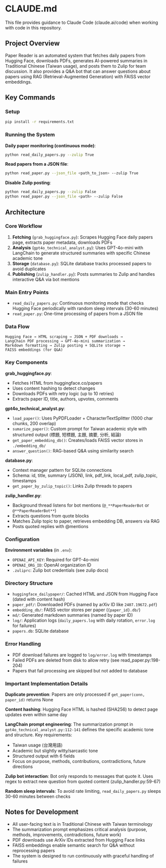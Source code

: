 # CLAUDE.md

This file provides guidance to Claude Code (claude.ai/code) when working with code in this repository.

## Project Overview

Paper Reader is an automated system that fetches daily papers from Hugging Face, downloads PDFs, generates AI-powered summaries in Traditional Chinese (Taiwan usage), and posts them to Zulip for team discussion. It also provides a Q&A bot that can answer questions about papers using RAG (Retrieval-Augmented Generation) with FAISS vector embeddings.

## Key Commands

### Setup
```bash
pip install -r requirements.txt
```

### Running the System

**Daily paper monitoring (continuous mode)**:
```bash
python read_daily_papers.py --zulip True
```

**Read papers from a JSON file**:
```bash
python read_paper.py --json_file <path_to_json> --zulip True
```

**Disable Zulip posting**:
```bash
python read_daily_papers.py --zulip False
python read_paper.py --json_file <path> --zulip False
```

## Architecture

### Core Workflow
1. **Fetching** (`grab_huggingface.py`): Scrapes Hugging Face daily papers page, extracts paper metadata, downloads PDFs
2. **Analysis** (`gpt4o_technical_analyst.py`): Uses GPT-4o-mini with LangChain to generate structured summaries with specific Chinese academic tone
3. **Storage** (`database.py`): SQLite database tracks processed papers to avoid duplicates
4. **Publishing** (`zulip_handler.py`): Posts summaries to Zulip and handles interactive Q&A via bot mentions

### Main Entry Points
- `read_daily_papers.py`: Continuous monitoring mode that checks Hugging Face periodically with random sleep intervals (30-60 minutes)
- `read_paper.py`: One-time processing of papers from a JSON file

### Data Flow
```
Hugging Face → HTML scraping → JSON + PDF downloads →
LangChain PDF processing → GPT-4o-mini summarization →
Markdown formatting → Zulip posting + SQLite storage →
FAISS embeddings (for Q&A)
```

### Key Components

**grab_huggingface.py**:
- Fetches HTML from huggingface.co/papers
- Uses content hashing to detect changes
- Downloads PDFs with retry logic (up to 10 retries)
- Extracts paper ID, title, authors, upvotes, comments

**gpt4o_technical_analyst.py**:
- `load_paper()`: Uses PyPDFLoader + CharacterTextSplitter (1000 char chunks, 200 overlap)
- `sumarize_paper()`: Custom prompt for Taiwan academic style with structured output (標題, 短標題, 主題, 摘要, 分析, 結論)
- `get_paper_embedding_db()`: Creates/loads FAISS vector stores in `./embedding_db/`
- `answer_question()`: RAG-based Q&A using similarity search

**database.py**:
- Context manager pattern for SQLite connections
- Schema: id, title, summary (JSON), link, pdf_link, local_pdf, zulip_topic, timestamps
- `get_paper_by_zulip_topic()`: Links Zulip threads to papers

**zulip_handler.py**:
- Background thread listens for bot mentions (`@_**PaperReaderBot` or `@**PaperReaderBot**`)
- Extracts questions from quote blocks
- Matches Zulip topic to paper, retrieves embedding DB, answers via RAG
- Posts quoted replies with @mentions

### Configuration

**Environment variables** (in `.env`):
- `OPENAI_API_KEY`: Required for GPT-4o-mini
- `OPENAI_ORG_ID`: OpenAI organization ID
- `.zuliprc`: Zulip bot credentials (see zulip docs)

### Directory Structure
- `huggingface_dailypaper/`: Cached HTML and JSON from Hugging Face (dated with content hash)
- `paper_pdf/`: Downloaded PDFs (named by arXiv ID like `2407.19672.pdf`)
- `embedding_db/`: FAISS vector stores per paper (`{paper_id}.db/`)
- `md/`: Generated markdown summaries (named by paper ID)
- `log/`: Application logs (`daily_papers.log` with daily rotation, `error.log` for failures)
- `papers.db`: SQLite database

### Error Handling
- PDF download failures are logged to `log/error.log` with timestamps
- Failed PDFs are deleted from disk to allow retry (see read_paper.py:198-204)
- Papers that fail processing are skipped but not added to database

### Important Implementation Details

**Duplicate prevention**: Papers are only processed if `get_paper(conn, paper_id)` returns None

**Content hashing**: Hugging Face HTML is hashed (SHA256) to detect page updates even within same day

**LangChain prompt engineering**: The summarization prompt in `gpt4o_technical_analyst.py:112-141` defines the specific academic tone and structure. Key requirements:
- Taiwan usage (台灣用語)
- Academic but slightly witty/sarcastic tone
- Structured output with 6 fields
- Focus on purpose, methods, contributions, contradictions, future directions

**Zulip bot interaction**: Bot only responds to messages that quote it. Uses regex to extract new question from quoted content (zulip_handler.py:59-67)

**Random sleep intervals**: To avoid rate limiting, `read_daily_papers.py` sleeps 30-60 minutes between checks

## Notes for Development

- All user-facing text is in Traditional Chinese with Taiwan terminology
- The summarization prompt emphasizes critical analysis (purpose, methods, improvements, contradictions, future work)
- PDF downloads use ArXiv IDs extracted from Hugging Face links
- FAISS embeddings enable semantic search for Q&A without reprocessing papers
- The system is designed to run continuously with graceful handling of failures
